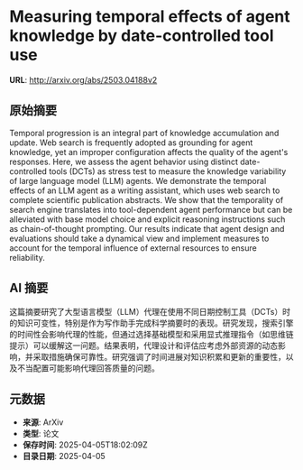 # Measuring temporal effects of agent knowledge by date-controlled tool use

**URL**: http://arxiv.org/abs/2503.04188v2

## 原始摘要

Temporal progression is an integral part of knowledge accumulation and
update. Web search is frequently adopted as grounding for agent knowledge, yet
an improper configuration affects the quality of the agent's responses. Here,
we assess the agent behavior using distinct date-controlled tools (DCTs) as
stress test to measure the knowledge variability of large language model (LLM)
agents. We demonstrate the temporal effects of an LLM agent as a writing
assistant, which uses web search to complete scientific publication abstracts.
We show that the temporality of search engine translates into tool-dependent
agent performance but can be alleviated with base model choice and explicit
reasoning instructions such as chain-of-thought prompting. Our results indicate
that agent design and evaluations should take a dynamical view and implement
measures to account for the temporal influence of external resources to ensure
reliability.


## AI 摘要

这篇摘要研究了大型语言模型（LLM）代理在使用不同日期控制工具（DCTs）时的知识可变性，特别是作为写作助手完成科学摘要时的表现。研究发现，搜索引擎的时间性会影响代理的性能，但通过选择基础模型和采用显式推理指令（如思维链提示）可以缓解这一问题。结果表明，代理设计和评估应考虑外部资源的动态影响，并采取措施确保可靠性。研究强调了时间进展对知识积累和更新的重要性，以及不当配置可能影响代理回答质量的问题。

## 元数据

- **来源**: ArXiv
- **类型**: 论文
- **保存时间**: 2025-04-05T18:02:09Z
- **目录日期**: 2025-04-05
